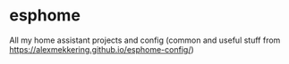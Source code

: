 # esphome
All my home assistant projects and config (common and useful stuff from https://alexmekkering.github.io/esphome-config/)
